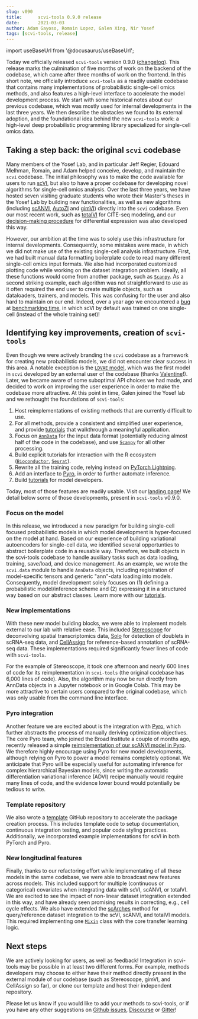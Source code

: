 ```yaml
---
slug: v090
title:      scvi-tools 0.9.0 release
date:       2021-03-03
author: Adam Gayoso, Romain Lopez, Galen Xing, Nir Yosef
tags: [scvi-tools, release]
---
```

import useBaseUrl from '@docusaurus/useBaseUrl';

Today we officially released `scvi-tools` version 0.9.0 ([changelog](https://docs.scvi-tools.org/en/stable/release_notes/index.html)). This release marks the culmination of five months of work on the backend of the codebase, which came after three months of work on the frontend.
In this short note, we officially introduce `scvi-tools` as a readily usable codebase that contains many implementations of probabilistic single-cell omics methods, and also features a high-level interface to accelerate the model development process. We start with some historical notes about our previous codebase, which was mostly used for internal developments in the last three years. We then describe the obstacles we found to its external adoption, and the foundational idea behind the new `scvi-tools` work: a high-level deep probabilistic programming library specialized for single-cell omics data.

<!--truncate-->

## Taking a step back: the original `scvi` codebase

Many members of the Yosef Lab, and in particular Jeff Regier, Edouard Melhman, Romain, and Adam helped conceive, develop, and maintain the `scvi` codebase. The initial philosophy was to make the code available for users to run [scVI](https://www.nature.com/articles/s41592-018-0229-2), but also to have a proper codebase for developing novel algorithms for single-cell omics analysis. Over the last three years, we have hosted seven visiting graduate students who wrote their Master's theses in the Yosef Lab by building new functionalities, as well as new algorithms (including [scANVI](https://www.embopress.org/doi/full/10.15252/msb.20209620), [AutoZI](https://www.biorxiv.org/content/biorxiv/early/2019/10/10/794875.full.pdf) and [gimVI](https://arxiv.org/pdf/1905.02269.pdf)) directly into the `scvi` codebase. Even our most recent work, such as [totalVI](https://www.nature.com/articles/s41592-020-01050-x) for CITE-seq modeling, and our [decision-making procedure](https://papers.nips.cc/paper/2020/file/357a6fdf7642bf815a88822c447d9dc4-Paper.pdf) for differential expression was also developed this way.

However, our ambition at the time was to solely use this infrastructure for internal developments. Consequently, some mistakes were made, in which we did not make use of the existing single-cell analysis infrastructure. First, we had built manual data formatting boilerplate code to read many different single-cell omics input formats. We also had incorporated customized plotting code while working on the dataset integration problem. Ideally, all these functions would come from another package, such as [`Scanpy`](https://scanpy.readthedocs.io/en/stable/). As a second striking example, each algorithm was not straightforward to use as it often required the end user to create multiple objects, such as dataloaders, trainers, and models. This was confusing for the user and also hard to maintain on our end. Indeed, over a year ago we encountered a [bug](https://github.com/YosefLab/scvi-tools/issues/669) at [benchmarking time](https://github.com/theislab/scib/issues/114), in which scVI by default was trained on one single-cell (instead of the whole training set)!

## Identifying key improvements, creation of `scvi-tools`

Even though we were actively branding the `scvi` codebase as a framework for creating new probabilistic models, we did not encounter clear success in this area. A notable exception is the [`LDVAE` model](https://academic.oup.com/bioinformatics/article/36/11/3418/5807606), which was the first model in `scvi` developed by an external user of the codebase (thanks [Valentine](https://www.nxn.se/)!). Later, we became aware of some suboptimal API choices we had made, and decided to work on improving the user experience in order to make the codebase more attractive. At this point in time, Galen joined the Yosef lab and we rethought the foundations of `scvi-tools`:

1. Host reimplementations of existing methods that are currently difficult to use.
2. For all methods, provide a consistent and simplified user experience, and provide [tutorials](https://docs.scvi-tools.org/en/stable/user_guide/user.html) that walkthrough a meaningful application.
3. Focus on [`AnnData`](https://anndata.readthedocs.io/en/latest/) for the input data format (potentially reducing almost half of the code in the codebase), and use [`Scanpy`](https://scanpy.readthedocs.io/en/stable/) for all other processing.
4. Build explicit tutorials for interaction with the R ecosystem ([`Bioconductor`](https://www.bioconductor.org/), [`Seurat`](https://satijalab.org/seurat/)).
5. Rewrite all the training code, relying instead on [PyTorch Lightning](https://www.pytorchlightning.ai/).
6. Add an interface to [Pyro](https://pyro.ai/), in order to further automate inference.
7. Build [tutorials](https://docs.scvi-tools.org/en/stable/user_guide/developer.html) for model developers.

Today, most of those features are readily usable. Visit our [landing page](https://scvi-tools.org)! We detail below some of those developments, present in `scvi-tools` v0.9.0.

### Focus on the model

In this release, we introduced a new paradigm for building single-cell focused probabilistic models in which model development is hyper-focused on the model at hand. Based on our experience of building variational autoencoders for single-cell data, we identified several opportunties to abstract boilerplate code in a reusable way. Therefore, we built objects in the scvi-tools codebase to handle auxiliary tasks such as data loading, training, save/load, and device management. As an example, we wrote the `scvi.data` module to handle `AnnData` objects, including registration of model-specific tensors and generic "ann"-data loading into models. Consequently, model development solely focuses on (1) defining a probabilistic model/inference scheme and (2) expressing it in a structured way based on our abstract classes. Learn more with our [tutorials](https://docs.scvi-tools.org/en/stable/user_guide/developer.html).

### New implementations

With these new model building blocks, we were able to implement models external to our lab with relative ease. This included [Stereoscope](https://www.nature.com/articles/s42003-020-01247-y) for deconvolving spatial transcriptomics data, [Solo](https://www.sciencedirect.com/science/article/pii/S2405471220301952) for detection of doublets in scRNA-seq data, and [CellAssign](https://www.nature.com/articles/s41592-019-0529-1) for reference-based annotation of scRNA-seq data. These implementations required significantly fewer lines of code with `scvi-tools`.

For the example of Stereoscope, it took one afternoon and nearly 600 lines of code for its reimplementation in `scvi-tools` (the original codebase has 6,000 lines of code). Also, the algorithm may now be run directly from AnnData objects in a Jupyter notebook or in Google Colab. This may be more attractive to certain users compared to the original codebase, which was only usable from the command line interface.

### Pyro integration

Another feature we are excited about is the integration with [Pyro](https://pyro.ai/), which further abstracts the process of manually deriving optimization objectives. The core Pyro team, who joined the Broad Institute a couple of months ago, recently released a simple [reimplementation of our scANVI model in Pyro](https://pyro.ai/examples/scanvi.html). We therefore highly encourage using Pyro for new model developments, although relying on Pyro to power a model remains completely optional. We anticipate that Pyro will be especially useful for automating inference for complex hierarchical Bayesian models, since writing the automatic differentiation variational inference (ADVI) recipe manually would require many lines of code, and the evidence lower bound would potentially be tedious to write.

### Template repository

We also wrote a [template](https://scvi-tools-skeleton.readthedocs.io/en/stable/) GitHub repository to accelerate the package creation process. This includes template code to setup documentation, continuous integration testing, and popular code styling practices. Additionally, we incorporated example implementations for scVI in both PyTorch and Pyro.

### New longitudinal features

Finally, thanks to our refactoring effort while implementating of all these models in the same codebase, we were able to broadcast new features across models. This included support for multiple (continuous or categorical) covariates when integrating data with scVI, scANVI, or totalVI. We are excited to see the impact of non-linear dataset integration extended in this way, and have already seen promising results in correcting, e.g., cell cycle effects. We also have extended the [scArches](https://scarches.readthedocs.io/en/latest/) method for query/reference dataset integration to the scVI, scANVI, and totalVI models. This required implementing one [`Mixin`](https://github.com/YosefLab/scvi-tools/blob/master/scvi/model/base/_archesmixin.py) class with the core transfer learning logic.

## Next steps
We are actively looking for users, as well as feedback! Integration in scvi-tools may be possible in at least two different forms. For example, methods developers may choose to either have their method directly present in the external module of our codebase (such as Stereoscope, gimVI, and CellAssign so far), or clone our template and host their independent repository.

Please let us know if you would like to add your methods to scvi-tools, or if you have any other suggestions on [Github issues](https://github.com/YosefLab/scvi-tools/issues), [Discourse](https://discourse.scvi-tools.org/) or [Gitter](https://gitter.im/scvi-tools/development)!

